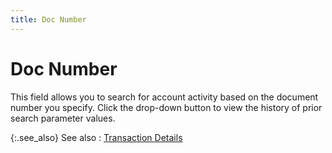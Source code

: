 ```yaml
---
title: Doc Number
---
```


# Doc Number


This field allows you to search for account activity based on the document number you specify. Click the drop-down button to view the history of prior search parameter values.


{:.see_also}
See also
: [Transaction Details]({{site.acc_baseurl}}/find-account-activity/find-account-activity-details/trans-dtls/transaction_details.html)

